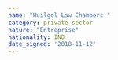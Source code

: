 ```yaml
---
name: "Huilgol Law Chambers "
category: private_sector
nature: "Entreprise"
nationality: IND
date_signed: '2018-11-12'
---
```

    